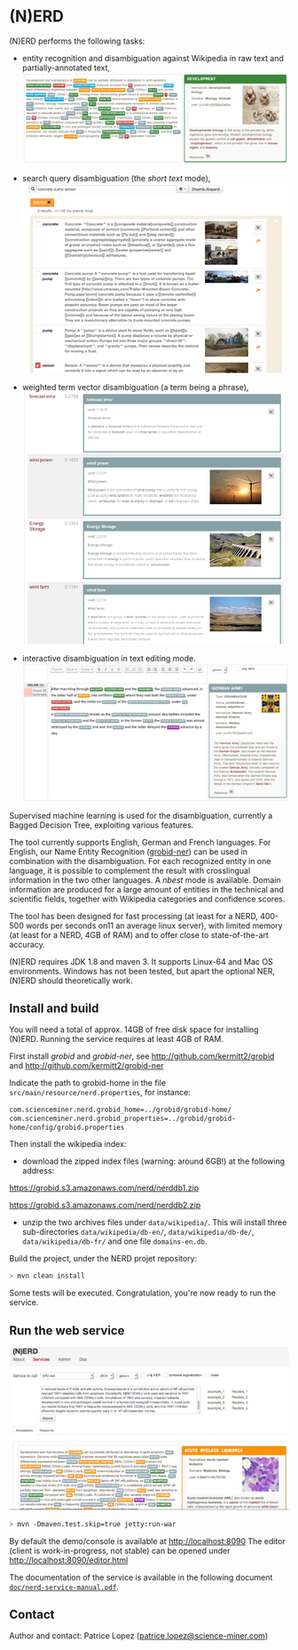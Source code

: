 # (N)ERD

(N)ERD performs the following tasks:

* entity recognition and disambiguation against Wikipedia in raw text and partially-annotated text,
![(N)ERD](doc/images/screen2.png)

* search query disambiguation (the _short text_ mode),
![Search query disambiguation](doc/images/screen3.png)

* weighted term vector disambiguation (a term being a phrase),
![Search query disambiguation](doc/images/screen4.png)

* interactive disambiguation in text editing mode.  
![Editor with real time disambiguation](doc/images/screen6.png)

Supervised machine learning is used for the disambiguation, currently a Bagged Decision Tree, exploiting various features.  

The tool currently supports English, German and French languages. For English, our Name Entity Recognition ([grobid-ner](https://github.com/kermitt2/grobid-ner)) can be used in combination with the disambiguation. For each recognized entity in one language, it is possible to complement the result with crosslingual information in the two other languages. A _nbest_ mode is available. Domain information are produced for a large amount of entities in the technical and scientific fields, together with Wikipedia categories and confidence scores. 

The tool has been designed for fast processing (at least for a NERD, 400-500 words per seconds on11 an average linux server), with limited memory (at least for a NERD, 4GB of RAM) and to offer close to state-of-the-art accuracy. 

(N)ERD requires JDK 1.8 and maven 3. It supports Linux-64 and Mac OS environments. Windows has not been tested, but apart the optional NER, (N)ERD should theoretically work. 

## Install and build 

You will need a total of approx. 14GB of free disk space for installing (N)ERD. Running the service requires at least 4GB of RAM. 

First install _grobid_ and _grobid-ner_, see http://github.com/kermitt2/grobid and http://github.com/kermitt2/grobid-ner

Indicate the path to grobid-home in the file ```src/main/resource/nerd.properties```, for instance: 

```
com.scienceminer.nerd.grobid_home=../grobid/grobid-home/
com.scienceminer.nerd.grobid_properties=../grobid/grobid-home/config/grobid.properties
``` 

Then install the wikipedia index:

* download the zipped index files (warning: around 6GB!) at the following address: 

https://grobid.s3.amazonaws.com/nerd/nerddb1.zip

https://grobid.s3.amazonaws.com/nerd/nerddb2.zip

* unzip the two archives files under ```data/wikipedia/```. This will install three sub-directories ```data/wikipedia/db-en/```, ```data/wikipedia/db-de/```, ```data/wikipedia/db-fr/``` and one file ```domains-en.db```. 

Build the project, under the NERD projet repository:

```bash
> mvn clean install    
```

Some tests will be executed. Congratulation, you're now ready to run the service. 

## Run the web service 

![(N)ERD console](doc/images/Screen1.png)

```bash
> mvn -Dmaven.test.skip=true jetty:run-war
```

By default the demo/console is available at [http://localhost:8090](http://localhost:8090)
The editor (client is work-in-progress, not stable) can be opened under [http://localhost:8090/editor.html](http://localhost:8090/editor.html)

The documentation of the service is available in the following document [```doc/nerd-service-manual.pdf```](https://github.com/kermitt2/nerd/raw/master/doc/nerd-service-manual.pdf).

## Contact

Author and contact: Patrice Lopez (<patrice.lopez@science-miner.com>)
